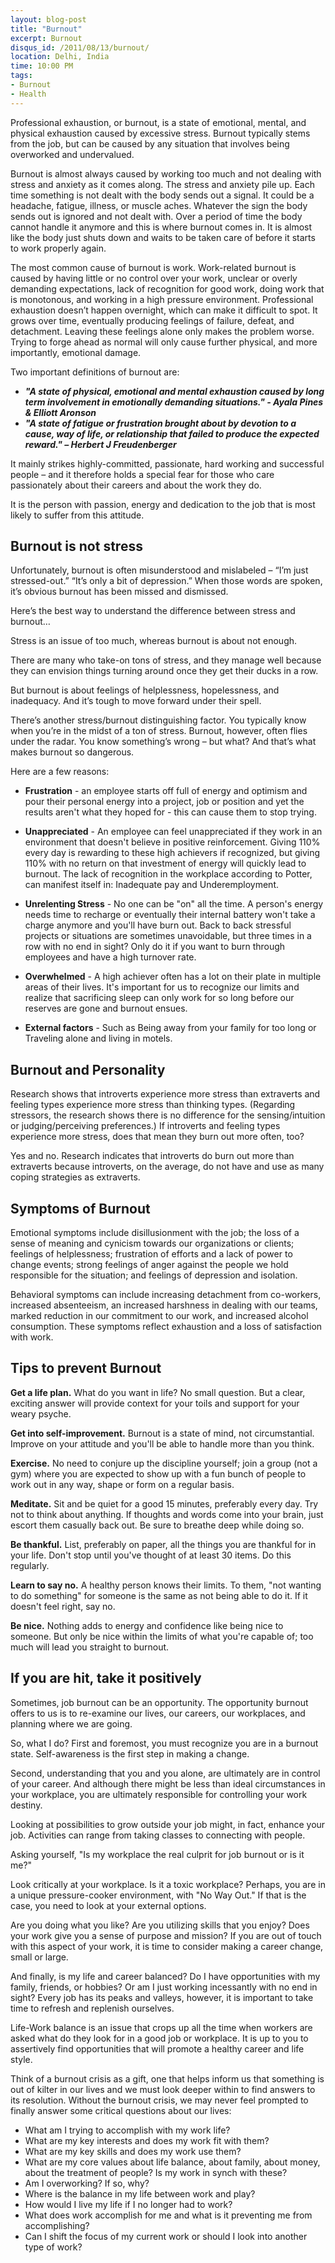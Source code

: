 ```yaml
---
layout: blog-post
title: "Burnout"
excerpt: Burnout
disqus_id: /2011/08/13/burnout/
location: Delhi, India
time: 10:00 PM
tags:
- Burnout
- Health
---
```





Professional exhaustion, or burnout, is a state of emotional, mental, and physical exhaustion caused by excessive stress. Burnout typically stems from the job, but can be caused by any situation that involves being overworked and undervalued.

Burnout is almost always caused by working too much and not dealing with stress and anxiety as it comes along. The stress and anxiety pile up. Each time something is not dealt with the body sends out a signal. It could be a headache, fatigue, illness, or muscle aches. Whatever the sign the body sends out is ignored and not dealt with. Over a period of time the body cannot handle it anymore and this is where burnout comes in. It is almost like the body just shuts down and waits to be taken care of before it starts to work properly again.

The most common cause of burnout is work. Work-related burnout is caused by having little or no control over your work, unclear or overly demanding expectations, lack of recognition for good work, doing work that is monotonous, and working in a high pressure environment. Professional exhaustion doesn’t happen overnight, which can make it difficult to spot.  It grows over time, eventually producing feelings of failure, defeat, and detachment. Leaving these feelings alone only makes the problem worse. Trying to forge ahead as normal will only cause further physical, and more importantly, emotional damage.

Two important definitions of burnout are:
* ***"A state of physical, emotional and mental exhaustion caused by long term involvement in emotionally demanding situations." - Ayala Pines & Elliott Aronson***
* ***"A state of fatigue or frustration brought about by devotion to a cause, way of life, or relationship that failed to produce the expected reward." – Herbert J Freudenberger***

It mainly strikes highly-committed, passionate, hard working and successful people – and it therefore holds a special fear for those who care passionately about their careers and about the work they do.

It is the person with passion, energy and dedication to the job that is most likely to suffer from this attitude.

## Burnout is not stress ##
Unfortunately, burnout is often misunderstood and mislabeled – “I’m just stressed-out.” “It’s only a bit of depression.” When those words are spoken, it’s obvious burnout has been missed and dismissed.

Here’s the best way to understand the difference between stress and burnout…

Stress is an issue of too much, whereas burnout is about not enough.

There are many who take-on tons of stress, and they manage well because they can envision things turning around once they get their ducks in a row.

But burnout is about feelings of helplessness, hopelessness, and inadequacy. And it’s tough to move forward under their spell.

There’s another stress/burnout distinguishing factor. You typically know when you’re in the midst of a ton of stress. Burnout, however, often flies under the radar. You know something’s wrong – but what? And that’s what makes burnout so dangerous.

Here are a few reasons:

* **Frustration** - an employee starts off full of energy and optimism and pour their personal energy into a project, job or position and yet the results aren't what they hoped for - this can cause them to stop trying.

* **Unappreciated** - An employee can feel unappreciated if they work in an environment that doesn't believe in positive reinforcement.  Giving 110% every day is rewarding to these high achievers if recognized, but giving 110% with no return on that investment of energy will quickly lead to burnout. The lack of recognition in the workplace according to Potter, can manifest itself in: Inadequate pay and Underemployment.

* **Unrelenting Stress** - No one can be "on" all the time.  A person's energy needs time to recharge or eventually their internal battery won't take a charge anymore and you'll have burn out.  Back to back stressful projects or situations are sometimes unavoidable, but three times in a row with no end in sight?  Only do it if you want to burn through employees and have a high turnover rate.

* **Overwhelmed** - A high achiever often has a lot on their plate in multiple areas of their lives. It's important for us to recognize our limits and realize that sacrificing sleep can only work for so long before our reserves are gone and burnout ensues.

* **External factors** - Such as Being away from your family for too long or Traveling alone and living in motels.

## Burnout and Personality
Research shows that introverts experience more stress than extraverts and feeling types experience more stress than thinking types. (Regarding stressors, the research shows there is no difference for the sensing/intuition or judging/perceiving preferences.) If introverts and feeling types experience more stress, does that mean they burn out more often, too?

Yes and no. Research indicates that introverts do burn out more than extraverts because introverts, on the average, do not have and use as many coping strategies as extraverts.

## Symptoms of Burnout
 
Emotional symptoms include disillusionment with the job; the loss of a sense of meaning and cynicism towards our organizations or clients; feelings of helplessness; frustration of efforts and a lack of power to change events; strong feelings of anger against the people we hold responsible for the situation; and feelings of depression and isolation.
 
Behavioral symptoms can include increasing detachment from co-workers, increased absenteeism, an increased harshness in dealing with our teams, marked reduction in our commitment to our work, and increased alcohol consumption. These symptoms reflect exhaustion and a loss of satisfaction with work.


## Tips to prevent Burnout
**Get a life plan.**
What do you want in life? No small question. But a clear, exciting answer will provide context for your toils and support for your weary psyche.

**Get into self-improvement.**
Burnout is a state of mind, not circumstantial. Improve on your attitude and you'll be able to handle more than you think.

**Exercise.**
No need to conjure up the discipline yourself; join a group (not a gym) where you are expected to show up with a fun bunch of people to work out in any way, shape or form on a regular basis.

**Meditate.**
Sit and be quiet for a good 15 minutes, preferably every day. Try not to think about anything. If thoughts and words come into your brain, just escort them casually back out. Be sure to breathe deep while doing so.

**Be thankful.**
List, preferably on paper, all the things you are thankful for in your life. Don't stop until you've thought of at least 30 items. Do this regularly.

**Learn to say no.**
A healthy person knows their limits. To them, "not wanting to do something" for someone is the same as not being able to do it. If it doesn't feel right, say no.

**Be nice.**
Nothing adds to energy and confidence like being nice to someone. But only be nice within the limits of what you're capable of; too much will lead you straight to burnout.

## If you are hit, take it positively
Sometimes, job burnout can be an opportunity. The opportunity burnout offers to us is to re-examine our lives, our careers, our workplaces, and planning where we are going.

So, what I do?
First and foremost, you must recognize you are in a burnout state. Self-awareness is the first step in making a change. 

Second, understanding that you and you alone, are ultimately are in control of your career. And although there might be less than ideal circumstances in your workplace, you are ultimately responsible for controlling your work destiny.

Looking at possibilities to grow outside your job might, in fact, enhance your job. Activities can range from taking classes to connecting with people.

Asking yourself, "Is my workplace the real culprit for job burnout or is it me?" 

Look critically at your workplace. Is it a toxic workplace? Perhaps, you are in a unique pressure-cooker environment, with "No Way Out." If that is the case, you need to look at your external options.

Are you doing what you like? Are you utilizing skills that you enjoy? Does your work give you a sense of purpose and mission? If you are out of touch with this aspect of your work, it is time to consider making a career change, small or large.


And finally, is my life and career balanced? Do I have opportunities with my family, friends, or hobbies? Or am I just working incessantly with no end in sight? Every job has its peaks and valleys, however, it is important to take time to refresh and replenish ourselves.

Life-Work balance is an issue that crops up all the time when workers are asked what do they look for in a good job or workplace. It is up to you to assertively find opportunities that will promote a healthy career and life style.

Think of a burnout crisis as a gift, one that helps inform us that something is out of kilter in our lives and we must look deeper within to find answers to its resolution. Without the burnout crisis, we may never feel prompted to finally answer some critical questions about our lives:

* What am I trying to accomplish with my work life?
* What are my key interests and does my work fit with them?
* What are my key skills and does my work use them?
* What are my core values about life balance, about family, about money, about the treatment of people? Is my work in synch with these?
* Am I overworking? If so, why?
* Where is the balance in my life between work and play?
* How would I live my life if I no longer had to work?
* What does work accomplish for me and what is it preventing me from accomplishing?
* Can I shift the focus of my current work or should I look into another type of work?





